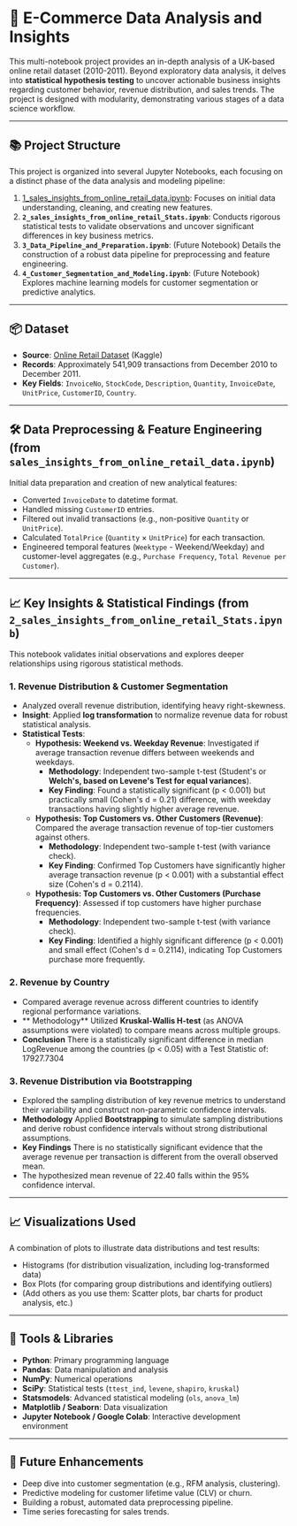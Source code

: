 # 🚀 E-Commerce Data Analysis and Insights

This multi-notebook project provides an in-depth analysis of a UK-based online retail dataset (2010-2011). Beyond exploratory data analysis, it delves into **statistical hypothesis testing** to uncover actionable business insights regarding customer behavior, revenue distribution, and sales trends. The project is designed with modularity, demonstrating various stages of a data science workflow.

---

## 📚 Project Structure

This project is organized into several Jupyter Notebooks, each focusing on a distinct phase of the data analysis and modeling pipeline:

1.  [1_sales_insights_from_online_retail_data.ipynb](notebooks/Sales-Insights-from-Online-Retail-Data.ipynb): Focuses on initial data understanding, cleaning, and creating new features.
2.  **`2_sales_insights_from_online_retail_Stats.ipynb`**: Conducts rigorous statistical tests to validate observations and uncover significant differences in key business metrics.
3.  **`3_Data_Pipeline_and_Preparation.ipynb`**: (Future Notebook) Details the construction of a robust data pipeline for preprocessing and feature engineering.
4.  **`4_Customer_Segmentation_and_Modeling.ipynb`**: (Future Notebook) Explores machine learning models for customer segmentation or predictive analytics.

---

## 📦 Dataset

-   **Source**: [Online Retail Dataset](https://www.kaggle.com/datasets/hellbuoy/online-retail-customer-clustering) (Kaggle)
-   **Records**: Approximately 541,909 transactions from December 2010 to December 2011.
-   **Key Fields**: `InvoiceNo`, `StockCode`, `Description`, `Quantity`, `InvoiceDate`, `UnitPrice`, `CustomerID`, `Country`.

---

## 🛠️ Data Preprocessing & Feature Engineering (from `sales_insights_from_online_retail_data.ipynb`)

Initial data preparation and creation of new analytical features:

-   Converted `InvoiceDate` to datetime format.
-   Handled missing `CustomerID` entries.
-   Filtered out invalid transactions (e.g., non-positive `Quantity` or `UnitPrice`).
-   Calculated `TotalPrice` (`Quantity` × `UnitPrice`) for each transaction.
-   Engineered temporal features (`Weektype` - Weekend/Weekday) and customer-level aggregates (e.g., `Purchase Frequency`, `Total Revenue per Customer`).

---

## 📈 Key Insights & Statistical Findings (from `2_sales_insights_from_online_retail_Stats.ipynb`)

This notebook validates initial observations and explores deeper relationships using rigorous statistical methods.

### 1. Revenue Distribution & Customer Segmentation

-   Analyzed overall revenue distribution, identifying heavy right-skewness.
-   **Insight**: Applied **log transformation** to normalize revenue data for robust statistical analysis.
-   **Statistical Tests**:
    * **Hypothesis: Weekend vs. Weekday Revenue**: Investigated if average transaction revenue differs between weekends and weekdays.
        * **Methodology**: Independent two-sample t-test (Student's or **Welch's, based on Levene's Test for equal variances**).
        * **Key Finding**: Found a statistically significant (p < 0.001) but practically small (Cohen's d = 0.21) difference, with weekday transactions having slightly higher average revenue.
    * **Hypothesis: Top Customers vs. Other Customers (Revenue)**: Compared the average transaction revenue of top-tier customers against others.
        * **Methodology**: Independent two-sample t-test (with variance check).
        * **Key Finding**: Confirmed Top Customers have significantly higher average transaction revenue (p < 0.001) with a substantial effect size (Cohen's d = 0.2114).
    * **Hypothesis: Top Customers vs. Other Customers (Purchase Frequency)**: Assessed if top customers have higher purchase frequencies.
        * **Methodology**: Independent two-sample t-test (with variance check).
        * **Key Finding**: Identified a highly significant difference (p < 0.001) and small effect (Cohen's d = 0.2114), indicating Top Customers purchase more frequently.

### 2. Revenue by Country

-   Compared average revenue across different countries to identify regional performance variations.
-   ** Methodology** Utilized **Kruskal-Wallis H-test** (as ANOVA assumptions were violated) to compare means across multiple groups.
-   **Conclusion** There is a statistically significant difference in median LogRevenue among the countries (p < 0.05) with a Test Statistic of: 17927.7304

### 3. Revenue Distribution via Bootstrapping

-   Explored the sampling distribution of key revenue metrics to understand their variability and construct non-parametric confidence intervals.
-   **Methodology** Applied **Bootstrapping** to simulate sampling distributions and derive robust confidence intervals without strong distributional assumptions.
-   **Key Findings** There is no statistically significant evidence that the average revenue per transaction is different from the overall observed mean.
-   The hypothesized mean revenue of 22.40 falls within the 95% confidence interval.

---

## 📈 Visualizations Used

A combination of plots to illustrate data distributions and test results:

-   Histograms (for distribution visualization, including log-transformed data)
-   Box Plots (for comparing group distributions and identifying outliers)
-   (Add others as you use them: Scatter plots, bar charts for product analysis, etc.)

---

## 📌 Tools & Libraries

-   **Python**: Primary programming language
-   **Pandas**: Data manipulation and analysis
-   **NumPy**: Numerical operations
-   **SciPy**: Statistical tests (`ttest_ind`, `levene`, `shapiro`, `kruskal`)
-   **Statsmodels**: Advanced statistical modeling (`ols`, `anova_lm`)
-   **Matplotlib / Seaborn**: Data visualization
-   **Jupyter Notebook / Google Colab**: Interactive development environment

---

## 🚀 Future Enhancements

-   Deep dive into customer segmentation (e.g., RFM analysis, clustering).
-   Predictive modeling for customer lifetime value (CLV) or churn.
-   Building a robust, automated data preprocessing pipeline.
-   Time series forecasting for sales trends.
